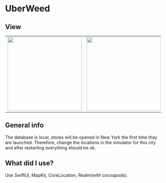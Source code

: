 # UberWeed
## View

<table>
  <tr>
    <td valign="top"><img src="https://i.ibb.co/F7rfWxh/u1.png" width="240"></td>
    <td valign="top"><img src="https://i.ibb.co/vvW3sZJ/u2.png" width="240"></td>
    <td valign="top"><img src="https://i.ibb.co/GMPYJ0P/u3.png" width="240"></td>
  </tr>
 </table>

## General info
The database is local, stores will be opened in New York the first time they are launched. Therefore, change the locations in the simulator for this city and after restarting everything should be ok.
	
## What did I use?
Use SwiftUI, MapKit, CoreLocation, Realm(with cocoapods).
